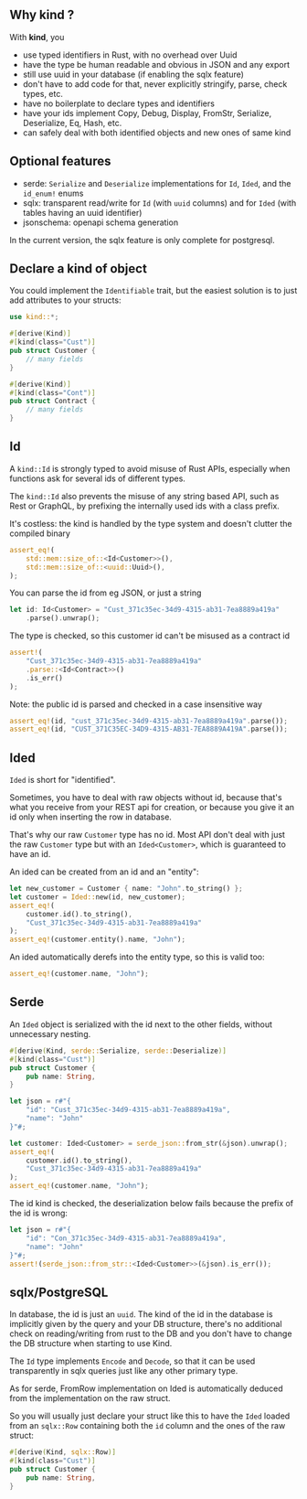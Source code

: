 
## Why kind ?

With **kind**, you

- use typed identifiers in Rust, with no overhead over Uuid
- have the type be human readable and obvious in JSON and any export
- still use uuid in your database (if enabling the sqlx feature)
- don't have to add code for that, never explicitly stringify, parse, check types, etc.
- have no boilerplate to declare types and identifiers
- have your ids implement Copy, Debug, Display, FromStr, Serialize, Deserialize, Eq, Hash, etc.
- can safely deal with both identified objects and new ones of same kind


## Optional features

* serde: `Serialize` and `Deserialize` implementations for `Id`, `Ided`, and the `id_enum!` enums
* sqlx: transparent read/write for `Id` (with `uuid` columns) and for `Ided` (with tables having an uuid identifier)
* jsonschema: openapi schema generation

In the current version, the sqlx feature is only complete for postgresql.

## Declare a kind of object

You could implement the `Identifiable` trait, but the easiest solution is to just add attributes to your structs:

```rust
use kind::*;

#[derive(Kind)]
#[kind(class="Cust")]
pub struct Customer {
    // many fields
}

#[derive(Kind)]
#[kind(class="Cont")]
pub struct Contract {
    // many fields
}
```

## Id

A `kind::Id` is strongly typed to avoid misuse of Rust APIs, especially when functions ask for several ids of different types.

The `kind::Id` also prevents the misuse of any string based API, such as Rest or GraphQL, by prefixing the internally used ids with a class prefix.

It's costless: the kind is handled by the type system and doesn't clutter the compiled binary

```rust
assert_eq!(
    std::mem::size_of::<Id<Customer>>(),
    std::mem::size_of::<uuid::Uuid>(),
);
```

You can parse the id from eg JSON, or just a string
```rust
let id: Id<Customer> = "Cust_371c35ec-34d9-4315-ab31-7ea8889a419a"
    .parse().unwrap();
```

The type is checked, so this customer id can't be misused as a contract id
```rust
assert!(
    "Cust_371c35ec-34d9-4315-ab31-7ea8889a419a"
    .parse::<Id<Contract>>()
    .is_err()
);
```

Note: the public id is parsed and checked in a case insensitive way
```rust
assert_eq!(id, "cust_371c35ec-34d9-4315-ab31-7ea8889a419a".parse());
assert_eq!(id, "CUST_371C35EC-34D9-4315-AB31-7EA8889A419A".parse());
```

## Ided

`Ided` is short for "identified".

Sometimes, you have to deal with raw objects without id, because that's what you receive from your REST api for creation, or because you give it an id only when inserting the row in database.

That's why our raw `Customer` type has no id.
Most API don't deal with just the raw `Customer` type but with an `Ided<Customer>`, which is guaranteed to have an id.

An ided can be created from an id and an "entity":

```rust
let new_customer = Customer { name: "John".to_string() };
let customer = Ided::new(id, new_customer);
assert_eq!(
    customer.id().to_string(),
    "Cust_371c35ec-34d9-4315-ab31-7ea8889a419a"
);
assert_eq!(customer.entity().name, "John");
```

An ided automatically derefs into the entity type, so this is valid too:

```rust
assert_eq!(customer.name, "John");
```

## Serde

An `Ided` object is serialized with the id next to the other fields, without unnecessary nesting.

```rust
#[derive(Kind, serde::Serialize, serde::Deserialize)]
#[kind(class="Cust")]
pub struct Customer {
    pub name: String,
}

let json = r#"{
    "id": "Cust_371c35ec-34d9-4315-ab31-7ea8889a419a",
    "name": "John"
}"#;

let customer: Ided<Customer> = serde_json::from_str(&json).unwrap();
assert_eq!(
    customer.id().to_string(),
    "Cust_371c35ec-34d9-4315-ab31-7ea8889a419a"
);
assert_eq!(customer.name, "John");
```

The id kind is checked, the deserialization below fails because the prefix of the id is wrong:
```rust
let json = r#"{
    "id": "Con_371c35ec-34d9-4315-ab31-7ea8889a419a",
    "name": "John"
}"#;
assert!(serde_json::from_str::<Ided<Customer>>(&json).is_err());
```

## sqlx/PostgreSQL

In database, the id is just an `uuid`. The kind of the id in the database is implicitly given by the query and your DB structure, there's no additional check on reading/writing from rust to the DB and you don't have to change the DB structure when starting to use Kind.

The `Id` type implements `Encode` and `Decode`, so that it can be used transparently in sqlx queries just like any other primary type.

As for serde, FromRow implementation on Ided is automatically deduced from the implementation on the raw struct.

So you will usually just declare your struct like this to have the `Ided` loaded from an `sqlx::Row` containing both the `id` column and the ones of the raw struct:

```rust
#[derive(Kind, sqlx::Row)]
#[kind(class="Cust")]
pub struct Customer {
    pub name: String,
}
```

